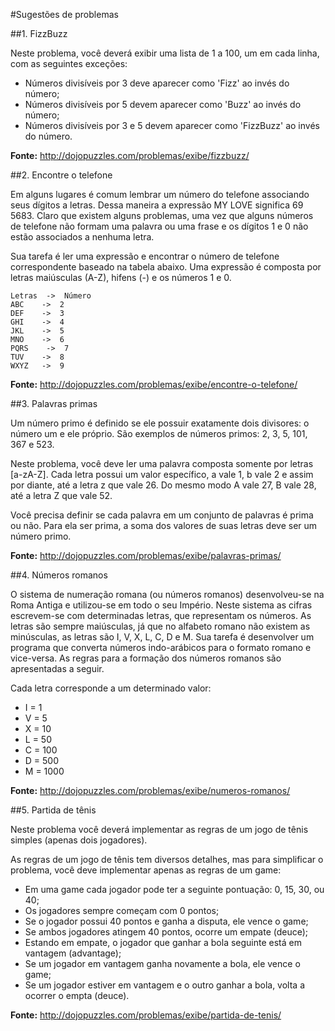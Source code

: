 #Sugestões de problemas

##1. FizzBuzz

Neste problema, você deverá exibir uma lista de 1 a 100, um em cada linha, com as seguintes exceções:

* Números divisíveis por 3 deve aparecer como 'Fizz' ao invés do número;
* Números divisíveis por 5 devem aparecer como 'Buzz' ao invés do número;
* Números divisíveis por 3 e 5 devem aparecer como 'FizzBuzz' ao invés do número.

**Fonte:** <http://dojopuzzles.com/problemas/exibe/fizzbuzz/>

##2. Encontre o telefone

Em alguns lugares é comum lembrar um número do telefone associando seus dígitos a letras. Dessa maneira a expressão MY LOVE significa 69 5683. Claro que existem alguns problemas, uma vez que alguns números de telefone não formam uma palavra ou uma frase e os dígitos 1 e 0 não estão associados a nenhuma letra.

Sua tarefa é ler uma expressão e encontrar o número de telefone correspondente baseado na tabela abaixo. Uma expressão é composta por letras maiúsculas (A-Z), hifens (-) e os números 1 e 0.

    Letras  ->  Número 
    ABC    ->  2 
    DEF    ->  3 
    GHI    ->  4 
    JKL    ->  5 
    MNO    ->  6 
    PQRS    ->  7 
    TUV    ->  8 
    WXYZ   ->  9 

**Fonte:** <http://dojopuzzles.com/problemas/exibe/encontre-o-telefone/>

##3. Palavras primas

Um número primo é definido se ele possuir exatamente dois divisores: o número um e ele próprio. São exemplos de números primos: 2, 3, 5, 101, 367 e 523.

Neste problema, você deve ler uma palavra composta somente por letras [a-zA-Z]. Cada letra possui um valor específico, a vale 1, b vale 2 e assim por diante, até a letra z que vale 26. Do mesmo modo A vale 27, B vale 28, até a letra Z que vale 52.

Você precisa definir se cada palavra em um conjunto de palavras é prima ou não. Para ela ser prima, a soma dos valores de suas letras deve ser um número primo.

**Fonte:** <http://dojopuzzles.com/problemas/exibe/palavras-primas/>

##4. Números romanos

O sistema de numeração romana (ou números romanos) desenvolveu-se na Roma Antiga e utilizou-se em todo o seu Império. Neste sistema as cifras escrevem-se com determinadas letras, que representam os números. As letras são sempre maiúsculas, já que no alfabeto romano não existem as minúsculas, as letras são I, V, X, L, C, D e M.
Sua tarefa é desenvolver um programa que converta números indo-arábicos para o formato romano e vice-versa. As regras para a formação dos números romanos são apresentadas a seguir.

Cada letra corresponde a um determinado valor:

* I = 1
* V = 5
* X = 10
* L = 50
* C = 100
* D = 500
* M = 1000

**Fonte:** <http://dojopuzzles.com/problemas/exibe/numeros-romanos/>

##5. Partida de tênis

Neste problema você deverá implementar as regras de um jogo de tênis simples (apenas dois jogadores).

As regras de um jogo de tênis tem diversos detalhes, mas para simplificar o problema, você deve implementar apenas as regras de um game:

* Em uma game cada jogador pode ter a seguinte pontuação: 0, 15, 30, ou 40;
* Os jogadores sempre começam com 0 pontos;
* Se o jogador possui 40 pontos e ganha a disputa, ele vence o game;
* Se ambos jogadores atingem 40 pontos, ocorre um empate (deuce);
* Estando em empate, o jogador que ganhar a bola seguinte está em vantagem (advantage);
* Se um jogador em vantagem ganha novamente a bola, ele vence o game;
* Se um jogador estiver em vantagem e o outro ganhar a bola, volta a ocorrer o empta (deuce).

**Fonte:** <http://dojopuzzles.com/problemas/exibe/partida-de-tenis/>

